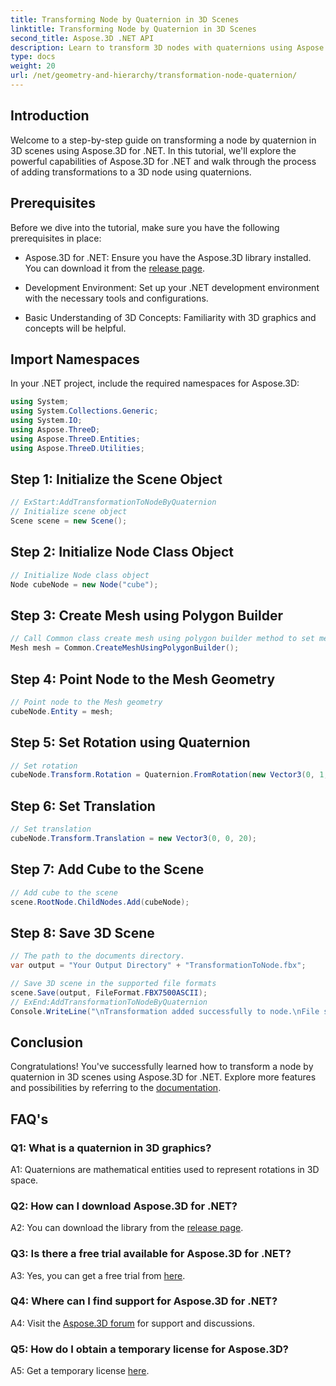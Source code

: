 ```yaml
---
title: Transforming Node by Quaternion in 3D Scenes
linktitle: Transforming Node by Quaternion in 3D Scenes
second_title: Aspose.3D .NET API
description: Learn to transform 3D nodes with quaternions using Aspose.3D for .NET. Step-by-step guide for beginners.
type: docs
weight: 20
url: /net/geometry-and-hierarchy/transformation-node-quaternion/
---
```

## Introduction

Welcome to a step-by-step guide on transforming a node by quaternion in 3D scenes using Aspose.3D for .NET. In this tutorial, we'll explore the powerful capabilities of Aspose.3D for .NET and walk through the process of adding transformations to a 3D node using quaternions.

## Prerequisites

Before we dive into the tutorial, make sure you have the following prerequisites in place:

- Aspose.3D for .NET: Ensure you have the Aspose.3D library installed. You can download it from the [release page](https://releases.aspose.com/3d/net/).

- Development Environment: Set up your .NET development environment with the necessary tools and configurations.

- Basic Understanding of 3D Concepts: Familiarity with 3D graphics and concepts will be helpful.

## Import Namespaces

In your .NET project, include the required namespaces for Aspose.3D:

```csharp
using System;
using System.Collections.Generic;
using System.IO;
using Aspose.ThreeD;
using Aspose.ThreeD.Entities;
using Aspose.ThreeD.Utilities;
```

## Step 1: Initialize the Scene Object

```csharp
// ExStart:AddTransformationToNodeByQuaternion            
// Initialize scene object
Scene scene = new Scene();
```

## Step 2: Initialize Node Class Object

```csharp
// Initialize Node class object
Node cubeNode = new Node("cube");
```

## Step 3: Create Mesh using Polygon Builder

```csharp
// Call Common class create mesh using polygon builder method to set mesh instance 
Mesh mesh = Common.CreateMeshUsingPolygonBuilder();
```

## Step 4: Point Node to the Mesh Geometry

```csharp
// Point node to the Mesh geometry
cubeNode.Entity = mesh;
```

## Step 5: Set Rotation using Quaternion

```csharp
// Set rotation
cubeNode.Transform.Rotation = Quaternion.FromRotation(new Vector3(0, 1, 0), new Vector3(0.3, 0.5, 0.1));            
```

## Step 6: Set Translation

```csharp
// Set translation
cubeNode.Transform.Translation = new Vector3(0, 0, 20);            
```

## Step 7: Add Cube to the Scene

```csharp
// Add cube to the scene
scene.RootNode.ChildNodes.Add(cubeNode);
```

## Step 8: Save 3D Scene

```csharp
// The path to the documents directory.
var output = "Your Output Directory" + "TransformationToNode.fbx";

// Save 3D scene in the supported file formats
scene.Save(output, FileFormat.FBX7500ASCII);
// ExEnd:AddTransformationToNodeByQuaternion
Console.WriteLine("\nTransformation added successfully to node.\nFile saved at " + output);
```

## Conclusion

Congratulations! You've successfully learned how to transform a node by quaternion in 3D scenes using Aspose.3D for .NET. Explore more features and possibilities by referring to the [documentation](https://reference.aspose.com/3d/net/).

## FAQ's

### Q1: What is a quaternion in 3D graphics?

A1: Quaternions are mathematical entities used to represent rotations in 3D space.

### Q2: How can I download Aspose.3D for .NET?

A2: You can download the library from the [release page](https://releases.aspose.com/3d/net/).

### Q3: Is there a free trial available for Aspose.3D for .NET?

A3: Yes, you can get a free trial from [here](https://releases.aspose.com/).

### Q4: Where can I find support for Aspose.3D for .NET?

A4: Visit the [Aspose.3D forum](https://forum.aspose.com/c/3d/18) for support and discussions.

### Q5: How do I obtain a temporary license for Aspose.3D?

A5: Get a temporary license [here](https://purchase.aspose.com/temporary-license/).

